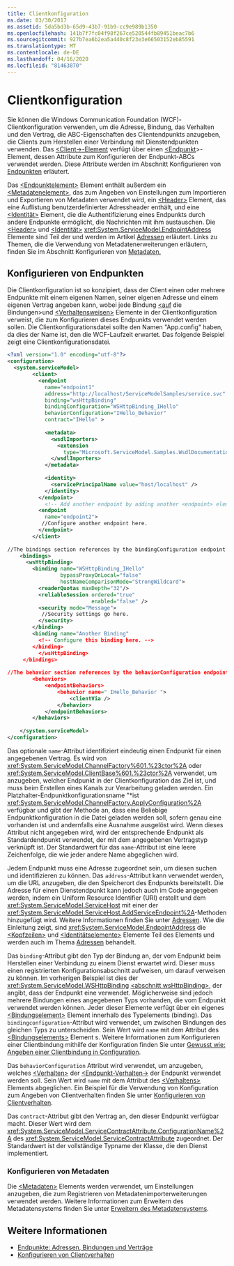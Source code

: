```yaml
---
title: Clientkonfiguration
ms.date: 03/30/2017
ms.assetid: 5da5bd3b-65d9-43b7-91b9-cc9e989b1350
ms.openlocfilehash: 141b7f7fc04f98f267ce520544fb89451beac7b6
ms.sourcegitcommit: 927b7ea6b2ea5a440c8f23e3e66503152eb85591
ms.translationtype: MT
ms.contentlocale: de-DE
ms.lasthandoff: 04/16/2020
ms.locfileid: "81463870"
---
```

# <a name="client-configuration"></a>Clientkonfiguration
Sie können die Windows Communication Foundation (WCF)-Clientkonfiguration verwenden, um die Adresse, Bindung, das Verhalten und den Vertrag, die ABC-Eigenschaften des Clientendpunkts anzugeben, die Clients zum Herstellen einer Verbindung mit Dienstendpunkten verwenden. Das [ \<Client->-Element](../../configure-apps/file-schema/wcf/client.md) verfügt über einen [ \<Endpunkt](../../configure-apps/file-schema/wcf/endpoint-of-client.md)>-Element, dessen Attribute zum Konfigurieren der Endpunkt-ABCs verwendet werden. Diese Attribute werden im Abschnitt Konfigurieren von [Endpunkten](#configuring-endpoints) erläutert.  
  
 Das [ \<Endpunktelement>](../../configure-apps/file-schema/wcf/endpoint-of-client.md) Element enthält außerdem ein [ \<Metadatenelement>,](../../configure-apps/file-schema/wcf/metadata.md) das zum Angeben von Einstellungen zum Importieren und Exportieren von Metadaten verwendet wird, ein [ \<Header>](../../configure-apps/file-schema/wcf/headers.md) Element, das eine Auflistung benutzerdefinierter Adressheader enthält, und eine [ \<Identität>](../../configure-apps/file-schema/wcf/identity.md) Element, die die Authentifizierung eines Endpunkts durch andere Endpunkte ermöglicht, die Nachrichten mit ihm austauschen. Die [ \<Header>](../../configure-apps/file-schema/wcf/headers.md) und [ \<Identität>](../../configure-apps/file-schema/wcf/identity.md) <xref:System.ServiceModel.EndpointAddress> Elemente sind Teil der und werden im Artikel [Adressen](../../wcf/feature-details/endpoint-addresses.md) erläutert. Links zu Themen, die die Verwendung von Metadatenerweiterungen erläutern, finden Sie im Abschnitt Konfigurieren von [Metadaten.](#configuring-metadata)  
  
## <a name="configuring-endpoints"></a>Konfigurieren von Endpunkten  
 Die Clientkonfiguration ist so konzipiert, dass der Client einen oder mehrere Endpunkte mit einem eigenen Namen, seiner eigenen Adresse und einem eigenen Vertrag angeben kann, wobei jede Bindung [ \<auf](../../../../docs/framework/configure-apps/file-schema/wcf/bindings.md) die Bindungen>und [ \<Verhaltensweisen>](../../../../docs/framework/configure-apps/file-schema/wcf/behaviors.md) Elemente in der Clientkonfiguration verweist, die zum Konfigurieren dieses Endpunkts verwendet werden sollen. Die Clientkonfigurationsdatei sollte den Namen "App.config" haben, da dies der Name ist, den die WCF-Laufzeit erwartet. Das folgende Beispiel zeigt eine Clientkonfigurationsdatei.  
  
```xml  
<?xml version="1.0" encoding="utf-8"?>  
<configuration>  
  <system.serviceModel>  
        <client>  
          <endpoint  
            name="endpoint1"  
            address="http://localhost/ServiceModelSamples/service.svc"  
            binding="wsHttpBinding"  
            bindingConfiguration="WSHttpBinding_IHello"  
            behaviorConfiguration="IHello_Behavior"  
            contract="IHello" >  
  
            <metadata>  
              <wsdlImporters>  
                <extension  
                  type="Microsoft.ServiceModel.Samples.WsdlDocumentationImporter, WsdlDocumentation"/>  
              </wsdlImporters>  
            </metadata>  
  
            <identity>  
              <servicePrincipalName value="host/localhost" />  
            </identity>  
          </endpoint>  
            <!-- Add another endpoint by adding another <endpoint> element. -->
          <endpoint  
            name="endpoint2">  
           //Configure another endpoint here.  
          </endpoint>  
        </client>  
  
//The bindings section references by the bindingConfiguration endpoint attribute.  
    <bindings>  
      <wsHttpBinding>  
        <binding name="WSHttpBinding_IHello"
                 bypassProxyOnLocal="false"
                 hostNameComparisonMode="StrongWildcard">  
          <readerQuotas maxDepth="32"/>  
          <reliableSession ordered="true"
                           enabled="false" />  
          <security mode="Message">  
           //Security settings go here.  
          </security>  
        </binding>  
        <binding name="Another Binding"  
          <!-- Configure this binding here. -->  
        </binding>  
          </wsHttpBinding>  
     </bindings>  
  
//The behavior section references by the behaviorConfiguration endpoint attribute.  
        <behaviors>  
            <endpointBehaviors>  
                <behavior name=" IHello_Behavior ">  
                    <clientVia />  
                </behavior>  
            </endpointBehaviors>  
        </behaviors>  
  
    </system.serviceModel>  
</configuration>  
```  
  
 Das optionale `name`-Attribut identifiziert eindeutig einen Endpunkt für einen angegebenen Vertrag. Es wird von <xref:System.ServiceModel.ChannelFactory%601.%23ctor%2A> oder <xref:System.ServiceModel.ClientBase%601.%23ctor%2A> verwendet, um anzugeben, welcher Endpunkt in der Clientkonfiguration das Ziel ist, und muss beim Erstellen eines Kanals zur Verarbeitung geladen werden. Ein Platzhalter-Endpunktkonfigurationsname "\*ist <xref:System.ServiceModel.ChannelFactory.ApplyConfiguration%2A> verfügbar und gibt der Methode an, dass eine Beliebige Endpunktkonfiguration in die Datei geladen werden soll, sofern genau eine vorhanden ist und andernfalls eine Ausnahme ausgelöst wird. Wenn dieses Attribut nicht angegeben wird, wird der entsprechende Endpunkt als Standardendpunkt verwendet, der mit dem angegebenen Vertragstyp verknüpft ist. Der Standardwert für das `name`-Attribut ist eine leere Zeichenfolge, die wie jeder andere Name abgeglichen wird.  
  
 Jedem Endpunkt muss eine Adresse zugeordnet sein, um diesen suchen und identifizieren zu können. Das `address`-Attribut kann verwendet werden, um die URL anzugeben, die den Speicherort des Endpunkts bereitstellt. Die Adresse für einen Dienstendpunkt kann jedoch auch im Code angegeben werden, indem ein Uniform Resource Identifier (URI) erstellt und dem <xref:System.ServiceModel.ServiceHost> mit einer der <xref:System.ServiceModel.ServiceHost.AddServiceEndpoint%2A>-Methoden hinzugefügt wird. Weitere Informationen finden Sie unter [Adressen](../../../../docs/framework/wcf/feature-details/endpoint-addresses.md). Wie die Einleitung zeigt, sind <xref:System.ServiceModel.EndpointAddress> die [ \<Kopfzeilen>](../../../../docs/framework/configure-apps/file-schema/wcf/headers.md) und [ \<Identitätselemente>](../../../../docs/framework/configure-apps/file-schema/wcf/identity.md) Elemente Teil des Elements und werden auch im Thema [Adressen](../../../../docs/framework/wcf/feature-details/endpoint-addresses.md) behandelt.  
  
 Das `binding`-Attribut gibt den Typ der Bindung an, der vom Endpunkt beim Herstellen einer Verbindung zu einem Dienst erwartet wird. Dieser muss einen registrierten Konfigurationsabschnitt aufweisen, um darauf verweisen zu können. Im vorherigen Beispiel ist dies der <xref:System.ServiceModel.WSHttpBinding> [ \<abschnitt wsHttpBinding>,](../../../../docs/framework/configure-apps/file-schema/wcf/wshttpbinding.md) der angibt, dass der Endpunkt eine verwendet. Möglicherweise sind jedoch mehrere Bindungen eines angegebenen Typs vorhanden, die vom Endpunkt verwendet werden können. Jeder dieser Elemente verfügt über ein eigenes [ \<Bindungselement>](../../configure-apps/file-schema/wcf/bindings.md) Element innerhalb des Typelements (binding). Das `bindingconfiguration`-Attribut wird verwendet, um zwischen Bindungen des gleichen Typs zu unterscheiden. Sein Wert wird `name` mit dem Attribut des [ \<Bindungselements>](../../configure-apps/file-schema/wcf/bindings.md) Element s. Weitere Informationen zum Konfigurieren einer Clientbindung mithilfe der Konfiguration finden Sie unter [Gewusst wie: Angeben einer Clientbindung in Configuration](../../../../docs/framework/wcf/how-to-specify-a-client-binding-in-configuration.md).  
  
 Das `behaviorConfiguration` Attribut wird verwendet, um anzugeben, welches [ \<Verhalten>](../../../../docs/framework/configure-apps/file-schema/wcf/behavior-of-endpointbehaviors.md) der [ \<Endpunkt-Verhalten->](../../../../docs/framework/configure-apps/file-schema/wcf/endpointbehaviors.md) der Endpunkt verwendet werden soll. Sein Wert wird `name` mit dem Attribut des [ \<Verhaltens>](../../../../docs/framework/configure-apps/file-schema/wcf/behavior-of-endpointbehaviors.md) Elements abgeglichen. Ein Beispiel für die Verwendung von Konfiguration zum Angeben von Clientverhalten finden Sie unter [Konfigurieren von Clientverhalten](../../../../docs/framework/wcf/configuring-client-behaviors.md).  
  
 Das `contract`-Attribut gibt den Vertrag an, den dieser Endpunkt verfügbar macht. Dieser Wert wird dem <xref:System.ServiceModel.ServiceContractAttribute.ConfigurationName%2A> des <xref:System.ServiceModel.ServiceContractAttribute> zugeordnet. Der Standardwert ist der vollständige Typname der Klasse, die den Dienst implementiert.  
  
### <a name="configuring-metadata"></a>Konfigurieren von Metadaten  
 Die [ \<Metadaten>](../../../../docs/framework/configure-apps/file-schema/wcf/metadata.md) Elements werden verwendet, um Einstellungen anzugeben, die zum Registrieren von Metadatenimporterweiterungen verwendet werden. Weitere Informationen zum Erweitern des Metadatensystems finden Sie unter [Erweitern des Metadatensystems](../../../../docs/framework/wcf/extending/extending-the-metadata-system.md).  
  
## <a name="see-also"></a>Weitere Informationen

- [Endpunkte: Adressen, Bindungen und Verträge](../../../../docs/framework/wcf/feature-details/endpoints-addresses-bindings-and-contracts.md)
- [Konfigurieren von Clientverhalten](../../../../docs/framework/wcf/configuring-client-behaviors.md)
